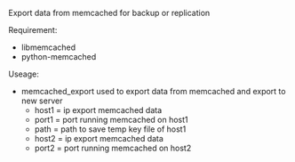 Export data from memcached for backup or replication

Requirement:
- libmemcached
- python-memcached

Useage:
- memcached_export used to export data from memcached and export to new server
    + host1 = ip export memcached data
    + port1 = port running memcached on host1
    + path = path to save temp key file of host1
    + host2 = ip export memcached data
    + port2 = port running memcached on host2

